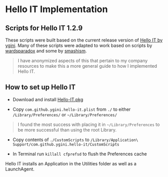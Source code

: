 # Hello IT Implementation
## Scripts for Hello IT 1.2.9

These scripts were built based on the current release version of [Hello IT by ygini](https://github.com/ygini/Hello-IT). Many of these scripts were adapted to work based on scripts by [wardsparadox](https://github.com/wardsparadox) and some by [smashism](https://github.com/smashism).

> I have anonymized aspects of this that pertain to my company resources to make this a more general guide to how I implemented Hello IT.

## How to set up Hello IT

  - Download and install [Hello-IT.pkg](https://github.com/ygini/Hello-IT/releases/download/v1.2.9/Hello-IT.pkg)
  
  - Copy `com.github.ygini.hello-it.plist` from `./` to either `/Library/Preferences/` or `~/Library/Preferences/`

  > I found the most success with placing it in `~/Library/Preferences` to be more successful than using the root Library.

  - Copy contents of `./CustomScripts` to `/Library/Application\ Support/com.github.ygini.hello-it/CustomScripts`

  - In Terminal run `killall cfprefsd` to flush the Preferences cache

Hello IT installs an Application in the Utilities folder as well as a LaunchAgent.
